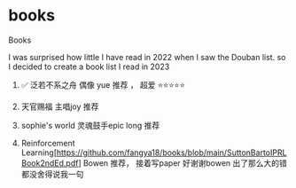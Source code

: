 # books
Books 

I was surprised how little I have read in 2022 when I saw the Douban list.
so I decided to create a book list I read in 2023

1. ✅ 泛若不系之舟
偶像 yue 推荐 ， 超爱 ⭐️⭐️⭐️⭐️⭐️

2. 天官赐福
主唱joy 推荐

3. sophie's world
灵魂鼓手epic long 推荐

4. Reinforcement Learning[https://github.com/fangya18/books/blob/main/SuttonBartoIPRLBook2ndEd.pdf]
Bowen 推荐， 接着写paper
好谢谢bowen 出了那么大的错都没舍得说我一句
